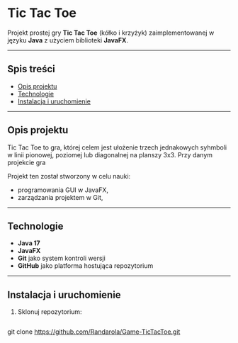 # Tic Tac Toe 

Projekt prostej gry **Tic Tac Toe** (kółko i krzyżyk) zaimplementowanej w języku **Java** z użyciem biblioteki **JavaFX**.

---

## Spis treści
- [Opis projektu](#opis-projektu)
- [Technologie](#technologie)
- [Instalacja i uruchomienie](#instalacja-i-uruchomienie)

---

## Opis projektu

Tic Tac Toe to gra, której celem jest ułożenie trzech jednakowych syhmboli w linii pionowej, poziomej lub diagonalnej na planszy 3x3. Przy danym projekcie gra

Projekt ten został stworzony w celu nauki:
- programowania GUI w JavaFX,
- zarządzania projektem w Git,

---

## Technologie

- **Java 17**
- **JavaFX**
- **Git** jako system kontroli wersji
- **GitHub** jako platforma hostująca repozytorium

---

## Instalacja i uruchomienie

1. Sklonuj repozytorium:
   ```bash
git clone https://github.com/Randarola/Game-TicTacToe.git
